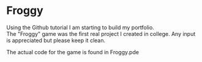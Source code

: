 # Froggy

Using the Github tutorial I am starting to build my portfolio.  
The "Froggy" game was the first real project I created in college.
Any input is appreciated but please keep it clean.

The actual code for the game is found in Froggy.pde

